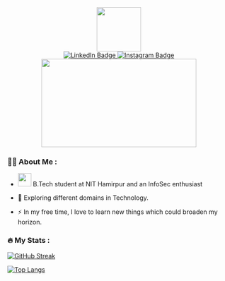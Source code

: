 
<!--
**Irtesaam/irtesaam** is a ✨ _special_ ✨ repository because its `README.md` (this file) appears on your GitHub profile.

Here are some ideas to get you started:

- 🔭 I’m currently working on ...
- 🌱 I’m currently learning ...
- 👯 I’m looking to collaborate on ...
- 🤔 I’m looking for help with ...
- 💬 Ask me about ...
- 📫 How to reach me: ...
- 😄 Pronouns: ...
- ⚡ Fun fact: ...
-->
<div id="header" align="center">
  <img src="https://media.giphy.com/media/077i6AULCXc0FKTj9s/giphy.gif](https://media.giphy.com/media/077i6AULCXc0FKTj9s/giphy.gif" width="100"/>
  </div>
<div id="badges" align="center">
  <a href="https://in.linkedin.com/in/irtesaam-atfi-a6aa0924a">
   <img src="https://img.shields.io/badge/LinkedIn-blue?style=for-the-badge&logo=linkedin&logoColor=white" alt="LinkedIn Badge"/>
  </a>
  <a href="https://instagram.com/irte.snaps_">
  <img src="https://img.shields.io/badge/Instagram-E4405F?style=for-the-badge&logo=instagram&logoColor=white" alt="Instagram Badge"/>
  </a>
</div>
<div align="center">
  <img src="https://media.giphy.com/media/v1.Y2lkPTc5MGI3NjExMGNmNGUxZjMxOTk5NzMxZjQ1OGQzNzQ1YTBkOGQwNTMxMDZjNmEyNiZjdD1n/dWesBcTLavkZuG35MI/giphy.gif" width="350" height="200"/>
  </div>
 
  
  
### :man_technologist: About Me : 

- <img src="https://media.giphy.com/media/WUlplcMpOCEmTGBtBW/giphy.gif" width="30"> B.Tech student at NIT Hamirpur and an InfoSec enthusiast

- :seedling: Exploring different domains in Technology.

- :zap: In my free time, I love to learn new things which could broaden my horizon.


<!--### :hammer_and_wrench: Languages and Tools :
<div>
  <img src="https://github.com/devicons/devicon/blob/master/icons/css3/css3-plain-wordmark.svg"  title="CSS3" alt="CSS" width="40" height="40"/>&nbsp;
  <img src="https://github.com/devicons/devicon/blob/master/icons/html5/html5-original.svg" title="HTML5" alt="HTML" width="40" height="40"/>&nbsp;
  <img src="https://github.com/devicons/devicon/blob/master/icons/javascript/javascript-original.svg" title="JavaScript" alt="JavaScript" width="40" height="40"/>&nbsp;
  <img src="https://github.com/devicons/devicon/blob/master/icons/mysql/mysql-original-wordmark.svg" title="MySQL"  alt="MySQL" width="40" height="40"/>&nbsp;
  <img src="https://github.com/devicons/devicon/blob/master/icons/nodejs/nodejs-original-wordmark.svg" title="NodeJS" alt="NodeJS" width="40" height="40"/>&nbsp;
  <img src="https://github.com/devicons/devicon/blob/master/icons/git/git-original-wordmark.svg" title="Git" **alt="Git" width="40" height="40"/>
</div>
-->
### :fire: My Stats :
  [![GitHub Streak](http://github-readme-streak-stats.herokuapp.com?user=irtesaam&theme=dark&background=000000)](https://git.io/streak-stats)
  
 [![Top Langs](https://github-readme-stats.vercel.app/api/top-langs/?username=irtesaam&layout=compact&theme=vision-friendly-dark)](https://github.com/anuraghazra/github-readme-stats)
